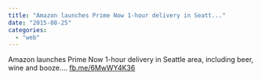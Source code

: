 ```yaml
---
title: "Amazon launches Prime Now 1-hour delivery in Seatt..."
date: "2015-08-25"
categories: 
  - "web"
---
```


Amazon launches Prime Now 1-hour delivery in Seattle area, including beer, wine and booze.... [fb.me/6MwWY4K36](http://fb.me/6MwWY4K36)
